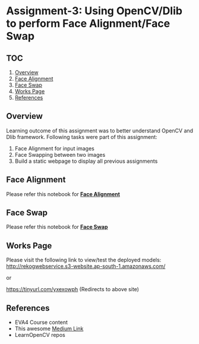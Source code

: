 # Assignment-3: Using OpenCV/Dlib to perform Face Alignment/Face Swap

## TOC

1. [Overview](#overview)
2. [Face Alignment](#face-alignment)
3. [Face Swap](#face-swap)
4. [Works Page](#works-page)
5. [References](#references)

## Overview

Learning outcome of this assignment was to better understand OpenCV and Dlib framework. Following tasks were part of this assignment:

1. Face Alignment for input images
2. Face Swapping between two images
3. Build a static webpage to display all previous assignments

## Face Alignment

Please refer this notebook for **[Face Alignment](https://github.com/rajy4683/EVA4P2/blob/master/S3-FaceAlignSwap/P2S3_FaceAlignment.ipynb)**

## Face Swap

Please refer this notebook for **[Face Swap](https://github.com/rajy4683/EVA4P2/blob/master/S3-FaceAlignSwap/P2S3_FaceSwap.ipynb)**

## Works Page

Please visit the following link to view/test the deployed models:
http://rekogwebservice.s3-website.ap-south-1.amazonaws.com/

or

https://tinyurl.com/yxexowph (Redirects to above site)


## References

- EVA4 Course content
- This awesome [Medium Link](https://towardsdatascience.com/scaling-machine-learning-from-zero-to-hero-d63796442526)
- LearnOpenCV repos
